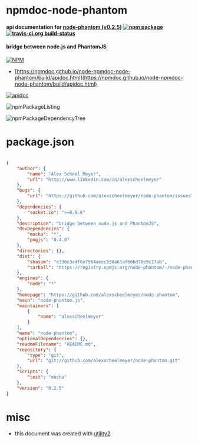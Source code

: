# npmdoc-node-phantom

#### api documentation for  [node-phantom (v0.2.5)](https://github.com/alexscheelmeyer/node-phantom)  [![npm package](https://img.shields.io/npm/v/npmdoc-node-phantom.svg?style=flat-square)](https://www.npmjs.org/package/npmdoc-node-phantom) [![travis-ci.org build-status](https://api.travis-ci.org/npmdoc/node-npmdoc-node-phantom.svg)](https://travis-ci.org/npmdoc/node-npmdoc-node-phantom)

#### bridge between node.js and PhantomJS

[![NPM](https://nodei.co/npm/node-phantom.png?downloads=true&downloadRank=true&stars=true)](https://www.npmjs.com/package/node-phantom)

- [https://npmdoc.github.io/node-npmdoc-node-phantom/build/apidoc.html](https://npmdoc.github.io/node-npmdoc-node-phantom/build/apidoc.html)

[![apidoc](https://npmdoc.github.io/node-npmdoc-node-phantom/build/screenCapture.buildCi.browser.%252Ftmp%252Fbuild%252Fapidoc.html.png)](https://npmdoc.github.io/node-npmdoc-node-phantom/build/apidoc.html)

![npmPackageListing](https://npmdoc.github.io/node-npmdoc-node-phantom/build/screenCapture.npmPackageListing.svg)

![npmPackageDependencyTree](https://npmdoc.github.io/node-npmdoc-node-phantom/build/screenCapture.npmPackageDependencyTree.svg)



# package.json

```json

{
    "author": {
        "name": "Alex Scheel Meyer",
        "url": "http://www.linkedin.com/in/alexscheelmeyer"
    },
    "bugs": {
        "url": "https://github.com/alexscheelmeyer/node-phantom/issues"
    },
    "dependencies": {
        "socket.io": ">=0.9.6"
    },
    "description": "bridge between node.js and PhantomJS",
    "devDependencies": {
        "mocha": "*",
        "pngjs": "0.4.0"
    },
    "directories": {},
    "dist": {
        "shasum": "e330c3c4f6e7564aeec838a61afb0bd70e9c17ab",
        "tarball": "https://registry.npmjs.org/node-phantom/-/node-phantom-0.2.5.tgz"
    },
    "engines": {
        "node": "*"
    },
    "homepage": "https://github.com/alexscheelmeyer/node-phantom",
    "main": "node-phantom.js",
    "maintainers": [
        {
            "name": "alexscheelmeyer"
        }
    ],
    "name": "node-phantom",
    "optionalDependencies": {},
    "readmeFilename": "README.md",
    "repository": {
        "type": "git",
        "url": "git://github.com/alexscheelmeyer/node-phantom.git"
    },
    "scripts": {
        "test": "mocha"
    },
    "version": "0.2.5"
}
```



# misc
- this document was created with [utility2](https://github.com/kaizhu256/node-utility2)
